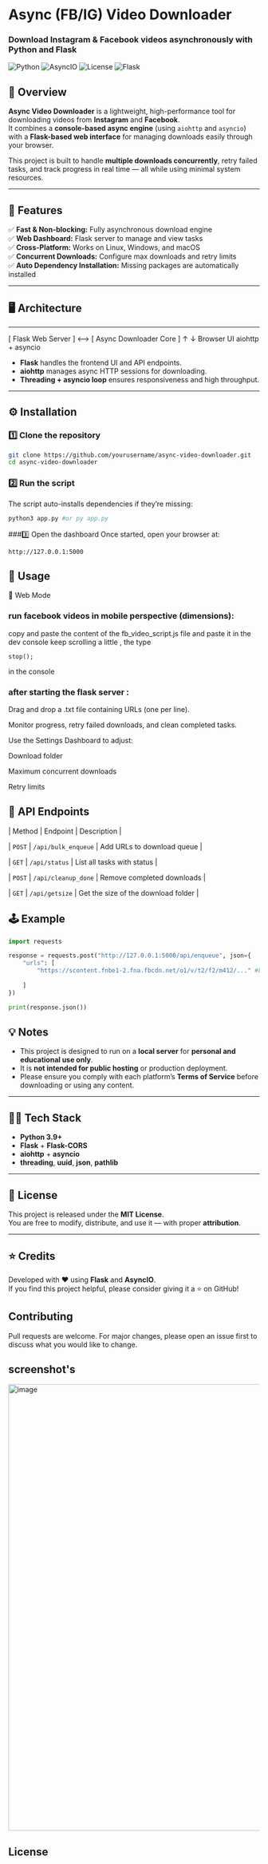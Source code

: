 # Async (FB/IG) Video Downloader

### Download Instagram & Facebook videos asynchronously with Python and Flask



![Python](https://img.shields.io/badge/Python-3.9%2B-blue)
![AsyncIO](https://img.shields.io/badge/Async-Enabled-green)
![License](https://img.shields.io/badge/License-MIT-lightgrey)
![Flask](https://img.shields.io/badge/Flask-API-orange)


## 🚀 Overview
**Async Video Downloader** is a lightweight, high-performance tool for downloading videos from **Instagram** and **Facebook**.  
It combines a **console-based async engine** (using `aiohttp` and `asyncio`) with a **Flask-based web interface** for managing downloads easily through your browser.

This project is built to handle **multiple downloads concurrently**, retry failed tasks, and track progress in real time — all while using minimal system resources.

---

## 🧩 Features
✅ **Fast & Non-blocking:** Fully asynchronous download engine  
✅ **Web Dashboard:** Flask server to manage and view tasks  
✅ **Cross-Platform:** Works on Linux, Windows, and macOS  
✅ **Concurrent Downloads:** Configure max downloads and retry limits  
✅ **Auto Dependency Installation:** Missing packages are automatically installed  


---
## 🖥️ Architecture
---
[ Flask Web Server ] <--> [ Async Downloader Core ]
↑ ↓
Browser UI aiohttp + asyncio

- **Flask** handles the frontend UI and API endpoints.  
- **aiohttp** manages async HTTP sessions for downloading.  
- **Threading + asyncio loop** ensures responsiveness and high throughput.

---


## ⚙️ Installation

### 1️⃣ Clone the repository
```bash
git clone https://github.com/yourusername/async-video-downloader.git
cd async-video-downloader
```
### 2️⃣ Run the script
The script auto-installs dependencies if they’re missing:
```bash
python3 app.py #or py app.py
```
###3️⃣ Open the dashboard
Once started, open your browser at:

```
http://127.0.0.1:5000
```

## 🧠 Usage

🔹 Web Mode
### run facebook videos in mobile perspective (dimensions):
copy and paste the content of the fb_video_script.js file and paste it in the dev  console
keep scrolling a little , the type 
```
stop();
```
 in the console
### after starting the flask server :

Drag and drop a .txt file containing URLs (one per line).

Monitor progress, retry failed downloads, and clean completed tasks.

Use the Settings Dashboard to adjust:

Download folder

Maximum concurrent downloads 

Retry limits


## 🧰 API Endpoints

| Method | Endpoint | Description |



| `POST` | `/api/bulk_enqueue` | Add URLs to download queue |

| `GET`  | `/api/status` | List all tasks with status |

| `POST` | `/api/cleanup_done` | Remove completed downloads |

| `GET`  | `/api/getsize` | Get the size of the download folder |

## 🕹️ Example
```python
import requests

response = requests.post("http://127.0.0.1:5000/api/enqueue", json={
    "urls": [
        "https://scontent.fnbe1-2.fna.fbcdn.net/o1/v/t2/f2/m412/..." #ListOfUrls
        
    ]
})

print(response.json())

```
## 💡 Notes

- This project is designed to run on a **local server** for **personal and educational use only**.  
- It is **not intended for public hosting** or production deployment.  
- Please ensure you comply with each platform’s **Terms of Service** before downloading or using any content.

---

## 🧑‍💻 Tech Stack

- **Python 3.9+**
- **Flask** + **Flask-CORS**
- **aiohttp** + **asyncio**
- **threading**, **uuid**, **json**, **pathlib**

---

## 🏁 License

This project is released under the **MIT License**.  
You are free to modify, distribute, and use it — with proper **attribution**.

---

## ⭐ Credits

Developed with ❤️ using **Flask** and **AsyncIO**.  
If you find this project helpful, please consider giving it a ⭐ on GitHub!

## Contributing

Pull requests are welcome. For major changes, please open an issue first
to discuss what you would like to change.


## screenshot's 
<img width="1890" height="895" alt="image" src="https://github.com/user-attachments/assets/dae5c7ca-fe38-437b-900b-9b8328bbb0a0" />




## License

